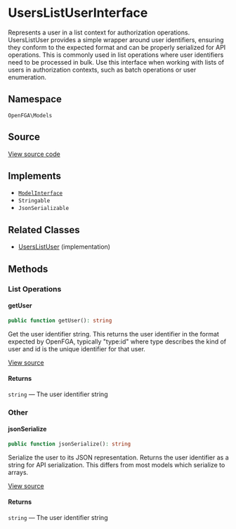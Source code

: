 # UsersListUserInterface

Represents a user in a list context for authorization operations. UsersListUser provides a simple wrapper around user identifiers, ensuring they conform to the expected format and can be properly serialized for API operations. This is commonly used in list operations where user identifiers need to be processed in bulk. Use this interface when working with lists of users in authorization contexts, such as batch operations or user enumeration.

## Namespace

`OpenFGA\Models`

## Source

[View source code](https://github.com/evansims/openfga-php/blob/main/src/Models/UsersListUserInterface.php)

## Implements

* [`ModelInterface`](ModelInterface.md)
* `Stringable`
* `JsonSerializable`

## Related Classes

* [UsersListUser](Models/UsersListUser.md) (implementation)

## Methods

### List Operations

#### getUser

```php
public function getUser(): string

```

Get the user identifier string. This returns the user identifier in the format expected by OpenFGA, typically &quot;type:id&quot; where type describes the kind of user and id is the unique identifier for that user.

[View source](https://github.com/evansims/openfga-php/blob/main/src/Models/UsersListUserInterface.php#L42)

#### Returns

`string` — The user identifier string

### Other

#### jsonSerialize

```php
public function jsonSerialize(): string

```

Serialize the user to its JSON representation. Returns the user identifier as a string for API serialization. This differs from most models which serialize to arrays.

[View source](https://github.com/evansims/openfga-php/blob/main/src/Models/UsersListUserInterface.php#L53)

#### Returns

`string` — The user identifier string
